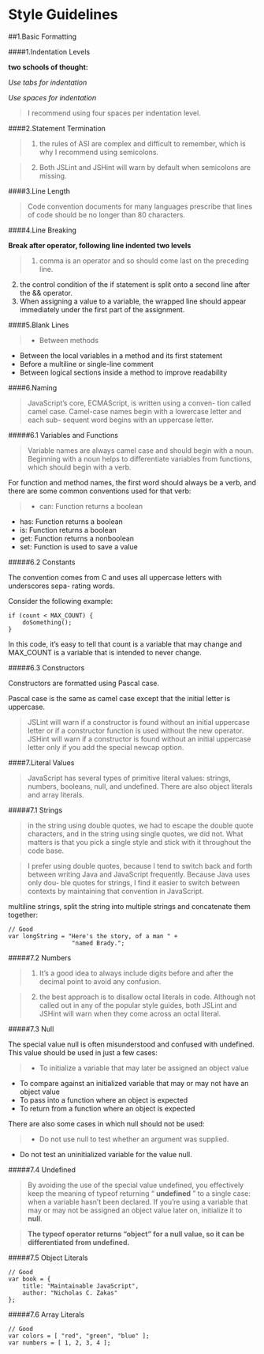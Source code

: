 **Style Guidelines**
====================

##1.Basic Formatting

####1.Indentation Levels

**two schools of thought:**

_Use tabs for indentation_

_Use spaces for indentation_

>I recommend using four spaces per indentation level. 

####2.Statement Termination

>1. the rules of ASI are complex and difficult to remember, which is why I recommend using semicolons. 

>2. Both JSLint and JSHint will warn by default when semicolons are missing.

####3.Line Length

>Code convention documents for many languages prescribe that lines of code should be no longer than 80 characters. 

####4.Line Breaking

**Break after operator, following line indented two levels**

>1. comma is an operator and so should come last on the preceding line.
2. the control condition of the if statement is split onto a second line after the && operator. 
3. When assigning a value to a variable, the wrapped line should appear immediately under the first part of the assignment. 

####5.Blank Lines

>* Between methods* Between the local variables in a method and its first statement* Before a multiline or single-line comment* Between logical sections inside a method to improve readability

####6.Naming

>JavaScript’s core, ECMAScript, is written using a conven- tion called camel case. Camel-case names begin with a lowercase letter and each sub- sequent word begins with an uppercase letter.

#####6.1 Variables and Functions

>Variable names are always camel case and should begin with a noun. Beginning with a noun helps to differentiate variables from functions, which should begin with a verb.

For function and method names, the first word should always be a verb, and there are some common conventions used for that verb:
>* can: Function returns a boolean 
* has: Function returns a boolean* is: Function returns a boolean
* get: Function returns a nonboolean 
* set: Function is used to save a value

#####6.2 Constants

The convention comes from C and uses all uppercase letters with underscores sepa- rating words.

Consider the following example:
	if (count < MAX_COUNT) { 		doSomething();	}
	In this code, it’s easy to tell that count is a variable that may change and MAX_COUNT is a variable that is intended to never change. 
#####6.3 Constructors
Constructors are formatted using Pascal case.
Pascal case is the same as camel case except that the initial letter is uppercase. 
>JSLint will warn if a constructor is found without an initial uppercase letter or if a constructor function is used without the new operator. JSHint will warn if a constructor is found without an initial uppercase letter only if you add the special newcap option.####7.Literal Values
>JavaScript has several types of primitive literal values: strings, numbers, booleans, null, and undefined. There are also object literals and array literals.

#####7.1 Strings

>in the string using double quotes, we had to escape the double quote characters, and in the string using single quotes, we did not. What matters is that you pick a single style and stick with it throughout the code base.
>I prefer using double quotes, because I tend to switch back and forth between writing Java and JavaScript frequently. Because Java uses only dou- ble quotes for strings, I find it easier to switch between contexts by maintaining that convention in JavaScript. 

multiline strings, split the string into multiple strings and concatenate them together:
	// Good	var longString = "Here's the story, of a man " +					  "named Brady.";
#####7.2 Numbers
>1. It’s a good idea to always include digits before and after the decimal point to avoid any confusion.
>2. the best approach is to disallow octal literals in code. Although not called out in any of the popular style guides, both JSLint and JSHint will warn when they come across an octal literal. 
#####7.3 Null
The special value null is often misunderstood and confused with undefined. This value should be used in just a few cases:>* To initialize a variable that may later be assigned an object value* To compare against an initialized variable that may or may not have an object value* To pass into a function where an object is expected* To return from a function where an object is expected
There are also some cases in which null should not be used:>* Do not use null to test whether an argument was supplied.* Do not test an uninitialized variable for the value null.
#####7.4 Undefined
>By avoiding the use of the special value undefined, you effectively keep the meaning of typeof returning “ __undefined__ ” to a single case: when a variable hasn’t been declared. If you’re using a variable that may or may not be assigned an object value later on, initialize it to __null__.
>__The typeof operator returns “object” for a null value, so it can be differentiated from undefined.__
#####7.5 Object Literals
	// Good	var book = {		title: "Maintainable JavaScript",		author: "Nicholas C. Zakas" 
	};#####7.6 Array Literals
	// Good	var colors = [ "red", "green", "blue" ]; 	var numbers = [ 1, 2, 3, 4 ];					  